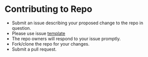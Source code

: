 # Contributing to Repo

- Submit an issue describing your proposed change to the repo in question.
- Please use issue [template](https://github.com/fadarboye/AKS-Extension-Backup-in-Azure/blob/main/issue_template.md)
- The repo owners will respond to your issue promptly.
- Fork/clone the repo for your changes.
- Submit a pull request.
